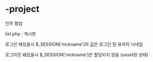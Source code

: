 # -project
인프 협업

list.php : 게시판

로그인 돼있을시 $_SESSION['nickname']의 값은 로그인 된 유저의 닉네임

로그아웃 돼있을시 $_SESSION['nickname']은 할당되지 않음 (unset된 상태)
